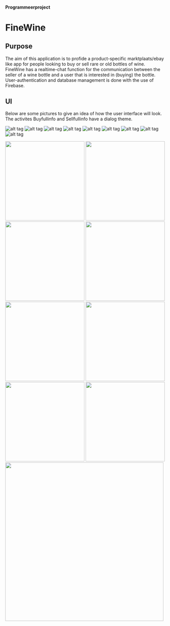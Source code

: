 #### Programmeerproject
# FineWine

## Purpose
The aim of this application is to profide a product-specific marktplaats/ebay like app for people looking to buy or sell rare or old bottles of wine. FineWine has a realtime-chat function for the communication between the seller of a wine bottle and a user that is interested in (buying) the bottle. User-authentication and database management is done with the use of Firebase.

## UI
Below are some pictures to give an idea of how the user interface will look. The activites Buyfullinfo and Sellfullinfo have a dialog theme.

![alt tag](https://github.com/koenzijlstra/WineRetry/blob/master/docs/final1.PNG)
![alt tag](https://github.com/koenzijlstra/WineRetry/blob/master/docs/final2.PNG)
![alt tag](https://github.com/koenzijlstra/WineRetry/blob/master/docs/final3.PNG)
![alt tag](https://github.com/koenzijlstra/WineRetry/blob/master/docs/final4.PNG)
![alt tag](https://github.com/koenzijlstra/WineRetry/blob/master/docs/Final5.PNG)
![alt tag](https://github.com/koenzijlstra/WineRetry/blob/master/docs/final6.PNG)
![alt tag](https://github.com/koenzijlstra/WineRetry/blob/master/docs/final7.PNG)
![alt tag](https://github.com/koenzijlstra/WineRetry/blob/master/docs/final8.PNG)
![alt tag](https://github.com/koenzijlstra/WineRetry/blob/master/docs/final9.PNG)

<img src="https://github.com/koenzijlstra/WineRetry/blob/master/docs/final1.PNG" width="250">
<img src="https://github.com/koenzijlstra/WineRetry/blob/master/docs/final2.PNG" width="250">
<img src="https://github.com/koenzijlstra/WineRetry/blob/master/docs/final3.PNG" width="250">
<img src="https://github.com/koenzijlstra/WineRetry/blob/master/docs/final4.PNG" width="250">
<img src="https://github.com/koenzijlstra/WineRetry/blob/master/docs/Final5.PNG" width="250">
<img src="https://github.com/koenzijlstra/WineRetry/blob/master/docs/final6.PNG" width="250">
<img src="https://github.com/koenzijlstra/WineRetry/blob/master/docs/final7.PNG" width="250">
<img src="https://github.com/koenzijlstra/WineRetry/blob/master/docs/final8.PNG" width="250">
<img src="https://github.com/koenzijlstra/WineRetry/blob/master/docs/final9.PNG" width="500">




